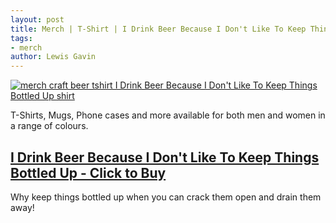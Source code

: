 ```yaml
---
layout: post
title: Merch | T-Shirt | I Drink Beer Because I Don't Like To Keep Things Bottled Up
tags:
- merch 
author: Lewis Gavin
---
```


[![merch craft beer tshirt I Drink Beer Because I Don't Like To Keep Things Bottled Up shirt](https://ih1.redbubble.net/image.725569936.4358/gptr,1400x,front,black-c,188,133,1000,1000-bg,f8f8f8.jpg)](https://www.redbubble.com/people/lewisdgavin/works/36354358-i-drink-beer-because-i-dont-like-to-keep-things-bottled-up?asc=u&p=mens-graphic-t-shirt#&gid=1&pid=1)

T-Shirts, Mugs, Phone cases and more available for both men and women in a range of colours.

## [I Drink Beer Because I Don't Like To Keep Things Bottled Up - Click to Buy](https://www.redbubble.com/people/lewisdgavin/works/36354358-i-drink-beer-because-i-dont-like-to-keep-things-bottled-up?asc=u&p=mens-graphic-t-shirt#&gid=1&pid=1)

Why keep things bottled up when you can crack them open and drain them away!
